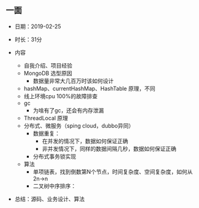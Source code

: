 ## 一面 
- 日期：2019-02-25 
- 时长：31分
- 内容
    - 自我介绍、项目经验
    - MongoDB 选型原因
        - 数据量非常大几百万时该如何设计
    - hashMap、currentHashMap、HashTable 原理，不同
    - 线上环境cpu 100%的故障排查
    - gc
        - 为啥有了gc，还会有内存泄漏
    - ThreadLocal 原理
    - 分布式、微服务（sping cloud，dubbo异同）
        - 数据重复：
            - 在并发的情况下，数据如何保证正确
            - 非并发情况下，同样的数据间隔几秒，数据如何保证正确
        - 分布式事务锁实现
    - 算法
        - 单项链表，找到倒数第N个节点，时间复杂度、空间复杂度，如何从2n->n
        - 二叉树中序排序：

- 总结：源码、业务设计、算法

